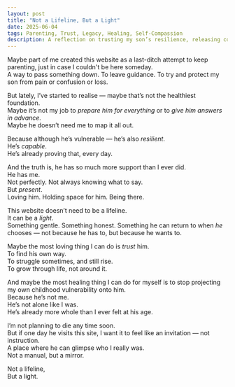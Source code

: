 ```yaml
---
layout: post
title: "Not a Lifeline, But a Light"
date: 2025-06-04
tags: Parenting, Trust, Legacy, Healing, Self-Compassion
description: A reflection on trusting my son’s resilience, releasing control, and allowing this website to be a quiet offering—not a manual.
---
```


Maybe part of me created this website as a last-ditch attempt to keep parenting, just in case I couldn't be here someday.  
A way to pass something down. To leave guidance. To try and protect my son from pain or confusion or loss.

But lately, I’ve started to realise — maybe that’s not the healthiest foundation.  
Maybe it’s not my job to *prepare him for everything* or to *give him answers in advance.*  
Maybe he doesn’t need me to map it all out.

Because although he’s vulnerable — he’s also *resilient*.  
He’s *capable*.  
He’s already proving that, every day.

And the truth is, he has so much more support than I ever did.  
He has me.  
Not perfectly. Not always knowing what to say.  
But *present*.  
Loving him. Holding space for him. Being there.

This website doesn’t need to be a lifeline.  
It can be a *light*.  
Something gentle. Something honest. Something he can return to when *he* chooses — not because he has to, but because he wants to.

Maybe the most loving thing I can do is *trust* him.  
To find his own way.  
To struggle sometimes, and still rise.  
To grow through life, not around it.

And maybe the most healing thing I can do for myself is to stop projecting my own childhood vulnerability onto him.  
Because he’s not me.  
He’s not alone like I was.  
He’s already more whole than I ever felt at his age.

I’m not planning to die any time soon.  
But if one day he visits this site, I want it to feel like an invitation — not instruction.  
A place where he can glimpse who I really was.  
Not a manual, but a mirror.

Not a lifeline,  
But a light.
